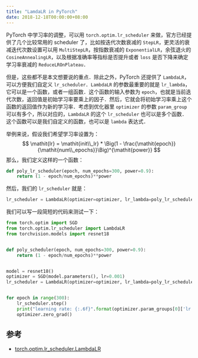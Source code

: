 ```yaml
---
title: "LamdaLR in PyTorch"
date: 2018-12-18T00:00:00+08:00
---
```


PyTorch 中学习率的调整，可以用 `torch.optim.lr_scheduler` 来做，官方已经提供了几个比较常用的 scheduler 了，比如按迭代次数衰减的 `StepLR`，更灵活的衰减迭代次数设置可以用 `MultiStepLR`，按指数衰减的 `ExponentialLR`，余弦退火的 `CosineAnnealingLR`，以及根据准确率等指标是否提升或者 `loss` 是否下降来确定学习率衰减的 `ReduceLROnPlateau`．

但是，这些都不是本文想要说的重点．除此之外，PyTorch 还提供了 `LambdaLR`，可以方便我们自定义 `lr_scheduler`．`LambdaLR` 的参数最重要的就是 `lr_lambda`，它可以是一个函数，或者一组函数．这个函数的输入参数为 `epoch`，也就是当前迭代次数，返回值是初始学习率要乘上的因子．然后，它就会将初始学习率乘上这个函数的返回值作为新的学习率．考虑到优化器里 `optimizer` 的参数 `param_group` 可以有多个，所以对应的，`LambdaLR` 的这个 `lr_scheduler` 也可以是多个函数．这个函数可以是我们自定义的函数，也可以是 `lambda` 表达式．

举例来说，假设我们希望学习率设置为：
$$
\mathit{lr} = \mathit{init\\_lr} * \Big(1 - \frac{\mathit{epoch}}{\mathit{num\\_epochs}}\Big)^{\mathit{power}}
$$
那么，我们定义这样的一个函数：

```python
def poly_lr_scheduler(epoch, num_epochs=300, power=0.9):
    return (1 - epoch/num_epochs)**power
```

然后，我们的 `lr_scheduler` 就是：

```python
lr_scheduler = LambdaLR(optimizer=optimizer, lr_lambda=poly_lr_scheduler)
```

我们可以写一段简短的代码来测试一下：

```python
from torch.optim import SGD
from torch.optim.lr_scheduler import LambdaLR
from torchvision.models import resnet18


def poly_scheduler(epoch, num_epochs=300, power=0.9):
    return (1 - epoch/num_epochs)**power


model = resnet18()
optimizer = SGD(model.parameters(), lr=0.001)
lr_scheduler = LambdaLR(optimizer=optimizer, lr_lambda=poly_lr_scheduler)


for epoch in range(300):
    lr_scheduler.step()
    print("learning rate: {:.6f}".format(optimizer.param_groups[0]['lr']))
    optimizer.zero_grad()
```

## 参考

* [torch.optim.lr_scheduler.LambdaLR](https://pytorch.org/docs/stable/optim.html#torch.optim.lr_scheduler.LambdaLR)